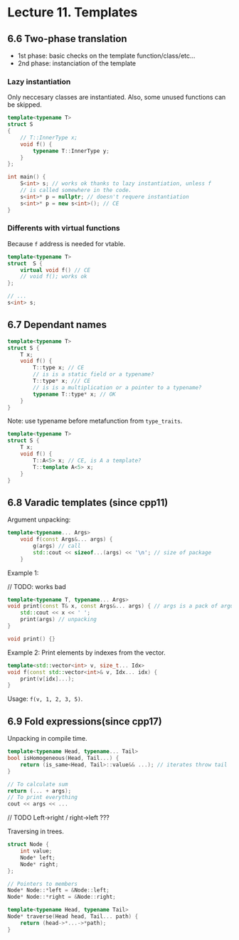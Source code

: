 # Lecture 11. Templates

## 6.6 Two-phase translation

- 1st phase: basic checks on the template function/class/etc...
- 2nd phase: instanciation of the template 

### Lazy instantiation

Only neccesary classes are instantiated. Also, some unused functions can be skipped.

```cpp
template<typename T>
struct S
{
	// T::InnerType x;
	void f() {
		typename T::InnerType y;
	}
};

int main() {
	S<int> s; // works ok thanks to lazy instantiation, unless f
	// is called somewhere in the code.
	s<int>* p = nullptr; // doesn't requere instantiation
	s<int>* p = new s<int>(); // CE
}
```

### Differents with virtual functions

Because `f` address is needed for vtable.

```cpp
template<typename T>
struct  S {
	virtual void f() // CE
	// void f(); works ok
};

// ...
s<int> s;
```

## 6.7 Dependant names

```cpp
template<typename T>
struct S {
	T x;
	void f() {
		T::type x; // CE
		// is is a static field or a typename?
		T::type* x; /// CE
		// is is a multiplication or a pointer to a typename?
		typename T::type* x; // OK
	}
}
```

Note: use typename before metafunction from `type_traits`.

```cpp
template<typename T>
struct S {
	T x;
	void f() {
		T::A<5> x; // CE, is A a template?
		T::template A<5> x;
	}
}
```

## 6.8 Varadic templates (since cpp11)

Argument unpacking:
```cpp
template<typename... Args>
	void f(const Args&... args) {
		g(args) // call
		std::cout << sizeof...(args) << '\n'; // size of package
	}
```

Example 1:

// TODO: works bad
```cpp
template<typename T, typename... Args>
void print(const T& x, const Args&... args) { // args is a pack of arguments
	std::cout << x << ' ';
	print(args) // unpacking
}

void print() {}
```

Example 2:
Print elements by indexes from the vector.
```cpp
template<std::vector<int> v, size_t... Idx>
void f(const std::vector<int>& v, Idx... idx) {
	print(v[idx]...);
}
```
Usage: `f(v, 1, 2, 3, 5)`.

## 6.9 Fold expressions(since cpp17)

Unpacking in compile time.
```cpp
template<typename Head, typename... Tail>
bool isHomogeneous(Head, Tail...) {
	return (is_same<Head, Tail>::value&& ...); // iterates throw tail
}
```

```cpp
// To calculate sum
return (... + args);
// To print everything
cout << args << ...

```

// TODO Left->right / right->left ???

Traversing in trees.
```cpp
struct Node {
	int value;
	Node* left;
	Node* right;
};

// Pointers to members
Node* Node::*left = &Node::left;
Node* Node::*right = &Node::right;

template<typename Head, typename Tail>
Node* traverse(Head head, Tail... path) {
	return (head->*...->*path);
}
```
